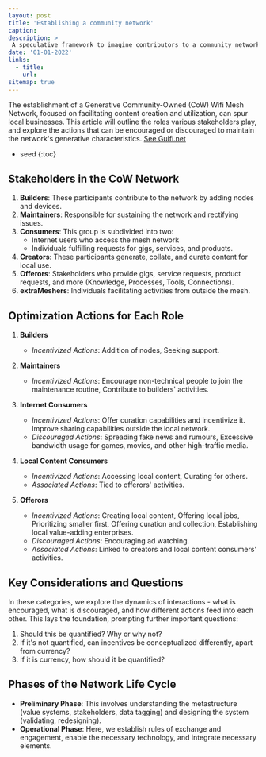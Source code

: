 ```yaml
---
layout: post
title: 'Establishing a community network'
caption:  
description: >
 A speculative framework to imagine contributors to a community network
date: '01-01-2022'
links:
  - title: 
    url:
sitemap: true
---
```

The establishment of a Generative Community-Owned (CoW) Wifi Mesh Network, focused on facilitating content creation and utilization, can spur local businesses.
This article will outline the roles various stakeholders play, and explore the actions that can be encouraged or discouraged to maintain the network's generative characteristics.
[See Guifi.net](https://en.wikipedia.org/wiki/Guifi.net)

* seed
{:toc}
## Stakeholders in the CoW Network

1. **Builders**: These participants contribute to the network by adding nodes and devices.
2. **Maintainers**: Responsible for sustaining the network and rectifying issues.
3. **Consumers**: This group is subdivided into two:
   - Internet users who access the mesh network
   - Individuals fulfilling requests for gigs, services, and products.
4. **Creators**: These participants generate, collate, and curate content for local use.
5. **Offerors**: Stakeholders who provide gigs, service requests, product requests, and more (Knowledge, Processes, Tools, Connections).
6. **extraMeshers**: Individuals facilitating activities from outside the mesh.

## Optimization Actions for Each Role

1. **Builders** 
   - *Incentivized Actions*: Addition of nodes, Seeking support.

2. **Maintainers**
   - *Incentivized Actions*: Encourage non-technical people to join the maintenance routine, Contribute to builders' activities.

3. **Internet Consumers**
   - *Incentivized Actions*: Offer curation capabilities and incentivize it. Improve sharing capabilities outside the local network.
   - *Discouraged Actions*: Spreading fake news and rumours, Excessive bandwidth usage for games, movies, and other high-traffic media.

4. **Local Content Consumers**
   - *Incentivized Actions*: Accessing local content, Curating for others.
   - *Associated Actions*: Tied to offerors' activities.

5. **Offerors**
   - *Incentivized Actions*: Creating local content, Offering local jobs, Prioritizing smaller first, Offering curation and collection, Establishing local value-adding enterprises.
   - *Discouraged Actions*: Encouraging ad watching.
   - *Associated Actions*: Linked to creators and local content consumers' activities.

## Key Considerations and Questions

In these categories, we explore the dynamics of interactions - what is encouraged, what is discouraged, and how different actions feed into each other. This lays the foundation, prompting further important questions:

1. Should this be quantified? Why or why not?
2. If it's not quantified, can incentives be conceptualized differently, apart from currency?
3. If it is currency, how should it be quantified?

## Phases of the Network Life Cycle

- **Preliminary Phase**: This involves understanding the metastructure (value systems, stakeholders, data tagging) and designing the system (validating, redesigning).
- **Operational Phase**: Here, we establish rules of exchange and engagement, enable the necessary technology, and integrate necessary elements.
